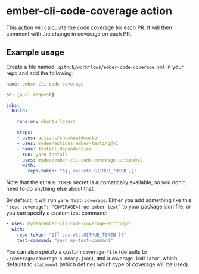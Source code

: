 # ember-cli-code-coverage action

This action will calculate the code coverage for each PR. It will then comment with the change in coverage on each PR.

## Example usage

Create a file named `.github/workflows/ember-code-coverage.yml` in your repo and add the following:

```yaml
name: ember-cli-code-coverage

on: [pull_request]

jobs:
  build:

    runs-on: ubuntu-latest

    steps:
    - uses: actions/checkout@master
    - uses: mydea/actions-ember-testing@v1
    - name: Install dependencies
      run: yarn install
    - uses: mydea/ember-cli-code-coverage-action@v1
      with:
        repo-token: "${{ secrets.GITHUB_TOKEN }}"
```

Note that the `GITHUB_TOKEN` secret is automatically available, so you don't need to do anything else about that.

By default, it will run `yarn test-coverage`. 
Either you add something like this: `"test-coverage": "COVERAGE=true ember test"` to your package.json file, 
or you can specify a custom test command:

```yaml
- uses: mydea/ember-cli-code-coverage-action@v1
  with:
    repo-token: "${{ secrets.GITHUB_TOKEN }}"
    test-command: "yarn my-test-command"
```

You can also specify a custom `coverage-file` (defaults to `./coverage/coverage-summary.json`), 
and a `coverage-indicator`, which defaults to `statement` (which defines which type of coverage will be used).
